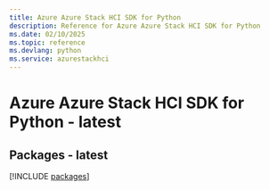 ```yaml
---
title: Azure Azure Stack HCI SDK for Python
description: Reference for Azure Azure Stack HCI SDK for Python
ms.date: 02/10/2025
ms.topic: reference
ms.devlang: python
ms.service: azurestackhci
---
```

# Azure Azure Stack HCI SDK for Python - latest
## Packages - latest
[!INCLUDE [packages](azure-stack-hci-index.md)]